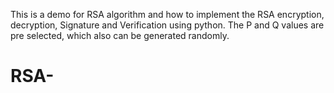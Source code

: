 This is a demo for RSA algorithm and how to implement the RSA encryption, decryption, Signature and Verification using python. 
The P and Q values are pre selected, which also can be generated randomly. 
# RSA-
